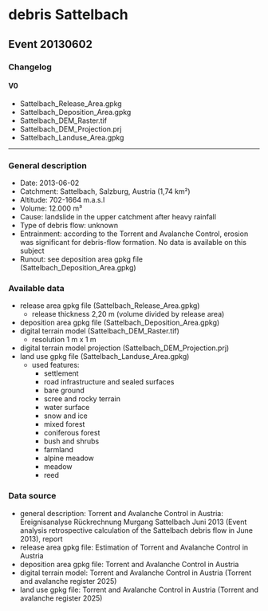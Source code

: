 # debris Sattelbach

## Event 20130602

### Changelog
#### V0
- Sattelbach_Release_Area.gpkg
- Sattelbach_Deposition_Area.gpkg
- Sattelbach_DEM_Raster.tif
- Sattelbach_DEM_Projection.prj
- Sattelbach_Landuse_Area.gpkg

---

### General description
- Date: 2013-06-02
- Catchment: Sattelbach, Salzburg, Austria (1,74 km²)
- Altitude: 702-1664 m.a.s.l
- Volume: 12.000 m³
- Cause: landslide in the upper catchment after heavy rainfall
- Type of debris flow: unknown
- Entrainment: according to the Torrent and Avalanche Control, erosion was significant for debris-flow formation. No data is available on this subject
- Runout: see deposition area gpkg file (Sattelbach_Deposition_Area.gpkg)

### Available data
- release area gpkg file (Sattelbach_Release_Area.gpkg)
    - release thickness 2,20 m (volume divided by release area)
- deposition area gpkg file (Sattelbach_Deposition_Area.gpkg)
- digital terrain model (Sattelbach_DEM_Raster.tif)
    - resolution 1 m x 1 m
- digital terrain model projection (Sattelbach_DEM_Projection.prj)
- land use gpkg file (Sattelbach_Landuse_Area.gpkg)
    - used features:
        - settlement
        - road infrastructure and sealed surfaces
        - bare ground
        - scree and rocky terrain
        - water surface
        - snow and ice
        - mixed forest
        - coniferous forest
        - bush and shrubs
        - farmland
        - alpine meadow
        - meadow
        - reed

### Data source 
- general description: Torrent and Avalanche Control in Austria: Ereignisanalyse Rückrechnung Murgang Sattelbach Juni 2013 (Event analysis retrospective calculation of the Sattelbach debris flow in June 2013), report 
- release area gpkg file: Estimation of Torrent and Avalanche Control in Austria
- deposition area gpkg file: Torrent and Avalanche Control in Austria
- digital terrain model: Torrent and Avalanche Control in Austria (Torrent and avalanche register 2025)
- land use gpkg file: Torrent and Avalanche Control in Austria (Torrent and avalanche register  2025)